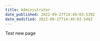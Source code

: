 ```yaml
---
title: Administrator
date_published: 2022-09-27T14:49:03.539Z
date_modified: 2022-09-27T14:49:03.546Z
---
```

Test new page